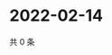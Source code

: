 # 2022-02-14

共 0 条

<!-- BEGIN WEIBO -->
<!-- 最后更新时间 Mon Feb 14 2022 09:44:34 GMT+0800 (China Standard Time) -->

<!-- END WEIBO -->
